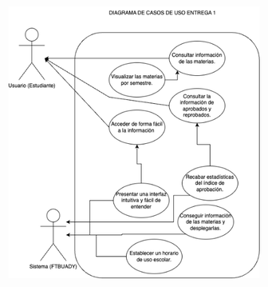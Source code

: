 ![DiagramaCasosDeUso](https://github.com/Killercrod/Equipo-1-FIS-Repositorio/blob/4bfe34208e14a1eeab8294b5dc5e034818e8aac9/Assets/CasosDeUso.drawio.png)
